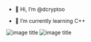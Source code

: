 - 👋 Hi, I’m @dcryptoo

- 🌱 I’m currently learning C++

![image title](https://rushter.com/counter.svg)
![image title](https://komarev.com/ghpvc/?username=dcryptoo&color=ff69b4)
